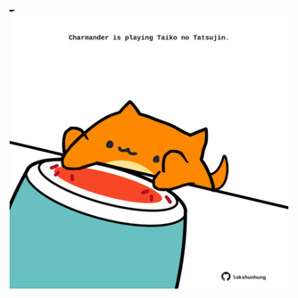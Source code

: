<!-- built at 15/05/2023, 12:00:57 UTC -->
<p align="center">
  <img width="500" height="500" src="./ReadmeImage.svg">
</p>

